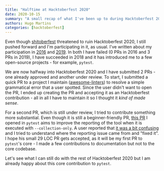 ```yaml
---
title: "Halftime at Hacktoberfest 2020"
date: 2020-10-15
summary: "A small recap of what I've been up to during Hacktoberfest 2020 so far." 
authors: Hugo Martins
categories: [hacktoberfest]
---
```


Even though [shitoberfest](https://twitter.com/shitoberfest) threatened to ruin Hacktoberfest 2020, I still pushed forward and I'm participating in it, as usual. I've written about my participation in [2016](https://hugomartins.io/essays/2016/10/hacktoberfest-the-end/) and [2019](https://hugomartins.io/essays/2019/12/minor-followup-on-hacktoberfest/). In both I have failed (0 PRs in 2016 and 3 PRs in 2019), I have succeeded in 2018 and it has introduced me to a few open-source projects - for example, `pytest`.

We are now halfway into Hacktoberfest 2020 and I have submitted 2 PRs - one already approved and another under review. To start, I submitted a quick PR to a project I maintain ([awesome-linters](https://awesome-linters.hugomartins.io/)) to resolve a simple grammatical error that a user spotted. Since the user didn't want to open the PR, I ended up creating the PR and accepting it as an Hacktoberfest contribution - all in all I have to maintain it so I thought it _kind of made sense_.

For a second PR, which is still under review, I tried to contribute something more substantial. Even though it is still a beginner-friendly PR, [this PR](https://github.com/pytest-dev/pytest/pull/7875) I opened in `pytest` aims to improve the reporting of the tool when it is executed with `--collection-only`. A user reported that [it was a bit confusing](https://github.com/pytest-dev/pytest/issues/7701) and I tried to understand where the reporting issue came from and "fixed it". I hope his small 29 LOC PR gets accepted, as it will be my first PR to `pytest`'s core - I made a few contributions to documentation but not to the core codebase.

Let's see what I can still do with the rest of Hacktoberfest 2020 but I am already happy about this core contribution to `pytest`. 
